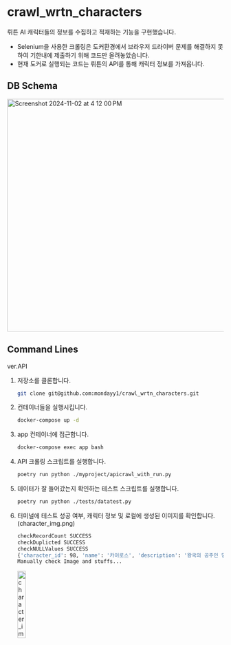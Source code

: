 # crawl_wrtn_characters

뤼튼 AI 캐릭터들의 정보를 수집하고 적재하는 기능을 구현했습니다.

- Selenium을 사용한 크롤링은 도커환경에서 브라우저 드라이버 문제를 해결하지 못하여 기한내에 제출하기 위해 코드만 올려놓았습니다.
- 현재 도커로 실행되는 코드는 뤼튼의 API를 통해 캐릭터 정보를 가져옵니다.

## DB Schema

<img width="540" alt="Screenshot 2024-11-02 at 4 12 00 PM" src="https://github.com/user-attachments/assets/9d916292-b9c4-42c4-8c46-c98021c85dfe">

## Command Lines

ver.API 
1. 저장소를 클론합니다.
    ```bash
    git clone git@github.com:mondayy1/crawl_wrtn_characters.git
    ```
2. 컨테이너들을 실행시킵니다.
    ```bash
    docker-compose up -d
    ```
3. app 컨테이너에 접근합니다.
    ```bash
    docker-compose exec app bash
    ```
4. API 크롤링 스크립트를 실행합니다.
    ```bash
    poetry run python ./myproject/apicrawl_with_run.py
    ```
5. 데이터가 잘 들어갔는지 확인하는 테스트 스크립트를 실행합니다.
    ```bash
    poetry run python ./tests/datatest.py
    ```
6. 터미널에 테스트 성공 여부, 캐릭터 정보 및 로컬에 생성된 이미지를 확인합니다. (character_img.png)
    ```bash
    checkRecordCount SUCCESS
    checkDuplicted SUCCESS
    checkNULLValues SUCCESS
    {'character_id': 98, 'name': '카이로스', 'description': '왕국의 공주인 당신을 납치해 감옥에 가둔 존재입니다. 마왕이지만 여성에게 서툴러 감정표현이 적습니다. ', 'initialMessage': "*카이로스는 무표정한 얼굴로 감옥에 갇힌 당신을 바라봤다.* \n*매번 감옥에 찾아와 아무말 없이 당신을 바라보기만 했다.*\n'생각보다...마음에 드는군.'\n*그는 마음속으로 생각하며 당신을 어떻게 대할지 고민했다.*\n\n", 'creator': '팬넬', 'created_at': datetime.datetime(2024, 11, 2, 15, 51, 54)}
    Manually check Image and stuffs...
    ```
    <img src="https://github.com/user-attachments/assets/22035aee-5ea1-4328-bdaf-287e3b933202" alt="character_img" width="20%">
